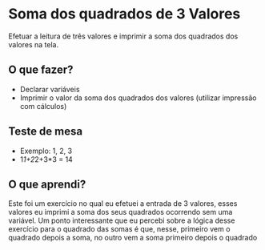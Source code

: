 # Soma dos quadrados de 3 Valores

Efetuar a leitura de três valores e imprimir a soma dos quadrados dos valores na tela.

## O que fazer?

 * Declarar variáveis
 * Imprimir o valor da soma dos quadrados dos valores (utilizar impressão com cálculos)
 
## Teste de mesa

 * Exemplo: 1, 2, 3
 * 1*1+2*2+3*3 = 14

## O que aprendi?
Este foi um exercício no qual eu efetuei a entrada de 3 valores, esses valores eu imprimi a soma dos seus quadrados ocorrendo sem uma variável.
Um ponto interessante que eu percebi sobre a lógica desse exercício para o quadrado das somas é que, nesse, primeiro vem o quadrado depois a soma, no outro vem a soma primeiro depois o quadrado
